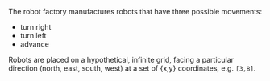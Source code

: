 The robot factory manufactures robots that have three possible movements:

* turn right
* turn left
* advance

Robots are placed on a hypothetical, infinite grid, facing a particular
direction (north, east, south, west) at a set of {x,y} coordinates, e.g.
`[3,8]`.
